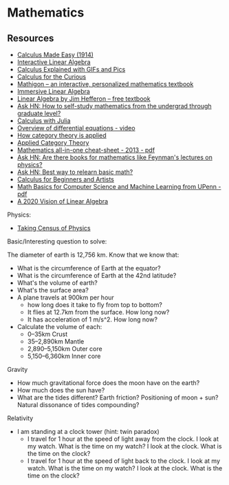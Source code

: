 # Mathematics

## Resources

- [Calculus Made Easy (1914)](https://hn.premii.com/#/comments/23257303)
- [Interactive Linear Algebra](https://news.ycombinator.com/item?id=21628449)
- [Calculus Explained with GIFs and Pics](https://news.ycombinator.com/item?id=21671112)
- [Calculus for the Curious](https://news.ycombinator.com/item?id=21340595)
- [Mathigon – an interactive, personalized mathematics textbook](https://hn.premii.com/#/article/19477868)
- [Immersive Linear Algebra](https://hn.premii.com/#/comments/19264048)
- [Linear Algebra by Jim Hefferon – free textbook](https://hn.premii.com/#/article/19013189)
- [Ask HN: How to self-study mathematics from the undergrad through graduate level?](https://hn.premii.com/#/comments/18939913)
- [Calculus with Julia](https://hn.premii.com/#/article/19886956)
- [Overview of differential equations - video](https://hn.premii.com/#/comments/19591084)
- [How category theory is applied](https://hn.premii.com/#/article/19781634)
- [Applied Category Theory](https://hn.premii.com/#/comments/19701767)
- [Mathematics all-in-one cheat-sheet - 2013 - pdf](https://hn.premii.com/#/article/20048205)
- [Ask HN: Are there books for mathematics like Feynman's lectures on physics?](https://hn.premii.com/#/comments/21346272)
- [Ask HN: Best way to relearn basic math?](https://hn.premii.com/#/comments/20446796)
- [Calculus for Beginners and Artists](https://hn.premii.com/#/article/20433533)
- [Math Basics for Computer Science and Machine Learning from UPenn - pdf](https://hn.premii.com/#/article/20570025)
- [A 2020 Vision of Linear Algebra](https://hn.premii.com/#/comments/23150699)


Physics:

- [Taking Census of Physics](https://hn.premii.com/#/article/19263393)




Basic/Interesting question to solve:

The diameter of earth is 12,756 km. Know that we know that:

- What is the circumference of Earth at the equator?
- What is the circumference of Earth at the 42nd latitude?
- What's the volume of earth?
- What's the surface area?
- A plane travels at 900km per hour 
  - how long does it take to fly from top to bottom? 
  - It flies at 12.7km from the surface. How long now?
  - It has acceleration of 1 m/s^2. How long now?
- Calculate the volume of each:
  - 0–35km 	Crust
  - 35–2,890km 	Mantle
  - 2,890–5,150km Outer core
  - 5,150–6,360km	Inner core 

Gravity
- How much gravitational force does the moon have on the earth?
- How much does the sun have?
- What are the tides different? Earth friction? Positioning of moon + sun? Natural dissonance of tides compounding?

Relativity
- I am standing at a clock tower (hint: twin paradox)
  - I travel for 1 hour at the speed of light away from the clock. I look at my watch. What is the time on my watch? I look at the clock. What is the time on the clock?
  - I travel for 1 hour at the speed of light back to the clock. I look at my watch. What is the time on my watch? I look at the clock. What is the time on the clock?